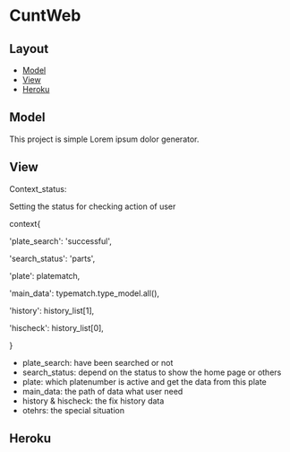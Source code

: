 # CuntWeb
## Layout
* [Model](#Model)
* [View](#View)
* [Heroku](#Heroku)

## Model
This project is simple Lorem ipsum dolor generator.
	
## View
Context_status:

Setting the status for checking action of user

context{

'plate_search': 'successful',

'search_status': 'parts',

'plate': platematch,

'main_data': typematch.type_model.all(),

'history': history_list[1],

'hischeck': history_list[0],

}

* plate_search: have been searched or not
* search_status: depend on the status to show the home page or others
* plate: which platenumber is active and get the data from this plate
* main_data: the path of data what user need
* history & hischeck: the fix history data
* otehrs: the special situation
	
## Heroku

